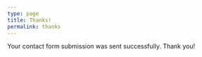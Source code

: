```yaml
---
type: page
title: Thanks!
permalink: thanks
---
```


Your contact form submission was sent successfully. Thank you!
